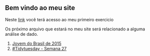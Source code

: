 ## Bem vindo ao meu site

Neste [link](https://nabilmurtadha.github.io/Site-teste/exercicio-1) você terá acesso ao meu primeiro exercicio

Os próximo arquivo que estará no meu site será relacionado a alguma análise de dado.
 1. [Jovem do Brasil de 2015](https://nabilmurtadha.github.io/Site-teste/jovem-brasileiro)
 2. [#Tidytuesday - Semana 27](https://nabilmurtadha.github.io/TidyTuesday/week_27.html)

